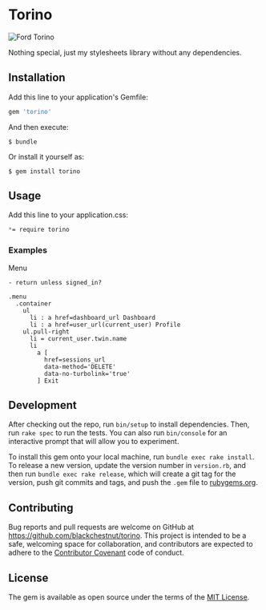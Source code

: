 # Torino

![Ford Torino](https://upload.wikimedia.org/wikipedia/commons/thumb/2/21/1971_Ford_Torino_GT_%2812259626886%29.jpg/1200px-1971_Ford_Torino_GT_%2812259626886%29.jpg)

Nothing special, just my stylesheets library without any dependencies.

## Installation

Add this line to your application's Gemfile:

```ruby
gem 'torino'
```

And then execute:

    $ bundle

Or install it yourself as:

    $ gem install torino

## Usage

Add this line to your application.css:

```css
*= require torino
```

### Examples

Menu

```slim
- return unless signed_in?

.menu
  .container
    ul
      li : a href=dashboard_url Dashboard
      li : a href=user_url(current_user) Profile
    ul.pull-right
      li = current_user.twin.name
      li
        a [
          href=sessions_url
          data-method='DELETE'
          data-no-turbolink='true'
        ] Exit
```

## Development

After checking out the repo, run `bin/setup` to install dependencies.
Then, run `rake spec` to run the tests. You can also run `bin/console`
for an interactive prompt that will allow you to experiment.

To install this gem onto your local machine, run `bundle exec rake install`.
To release a new version, update the version number in `version.rb`,
and then run `bundle exec rake release`, which will create a git tag
for the version, push git commits and tags, and push the `.gem`
file to [rubygems.org](https://rubygems.org).

## Contributing

Bug reports and pull requests are welcome
on GitHub at https://github.com/blackchestnut/torino. This project is
intended to be a safe, welcoming space for collaboration, and contributors
are expected to adhere to the
[Contributor Covenant](http://contributor-covenant.org) code of conduct.

## License

The gem is available as open source under the terms of the [MIT License](http://opensource.org/licenses/MIT).

